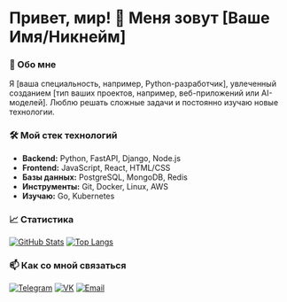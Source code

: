 # Привет, мир! 👋 Меня зовут [Ваше Имя/Никнейм]

### 🚀 Обо мне

Я [ваша специальность, например, Python-разработчик], увлеченный созданием [тип ваших проектов, например, веб-приложений или AI-моделей]. Люблю решать сложные задачи и постоянно изучаю новые технологии.

### 🛠️ Мой стек технологий

*   **Backend:** Python, FastAPI, Django, Node.js
*   **Frontend:** JavaScript, React, HTML/CSS
*   **Базы данных:** PostgreSQL, MongoDB, Redis
*   **Инструменты:** Git, Docker, Linux, AWS
*   **Изучаю:** Go, Kubernetes

### 📈 Статистика

[![GitHub Stats](https://github-readme-stats.vercel.app/api?username=ВАШ_НИКНЕЙМ&show_icons=true&theme=radical)](https://github.com/ВАШ_НИКНЕЙМ)
[![Top Langs](https://github-readme-stats.vercel.app/api/top-langs/?username=ВАШ_НИКНЕЙМ&layout=compact&theme=radical)](https://github.com/ВАШ_НИКНЕЙМ)

### 📫 Как со мной связаться

[![Telegram](https://img.shields.io/badge/-Telegram-0088cc?style=for-the-badge&logo=telegram&logoColor=white)](https://t.me/ВАШ_ТЕЛЕГРАМ)
[![VK](https://img.shields.io/badge/-VK-0077FF?style=for-the-badge&logo=VK&logoColor=white)](https://vk.com/ВАШ_VK)
[![Email](https://img.shields.io/badge/-Email-D14836?style=for-the-badge&logo=gmail&logoColor=white)](mailto:ВАША_ПОЧТА)
